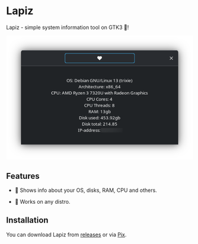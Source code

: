 # Lapiz

Lapiz - simple system information tool on GTK3 👣!

![Lapiz on KDE Plasma 6.3](./screenshots/Screenshot_20250522_153933-2.png)

## Features

- 📖 Shows info about your OS, disks, RAM, CPU and others.

- 🐧 Works on any distro.

## Installation

You can download Lapiz from [releases](https://github.com/progwi0/lapiz/releases) or via [Pix](https://github.com/progwi0/pix).
